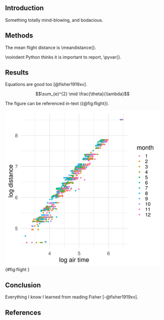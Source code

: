 Introduction
------------

Something totally mind-blowing, and bodacious.

Methods
-------

The mean flight distance is \meandistance{}. 


\noindent
Python thinks it is important to report, \pyvar{}.

Results
-------

Equations are good too [@fisher1919xv].

$$\sum_{e}^{2} \mid \frac{\theta}{\lambda}$$


The figure can be referenced in-text ({@fig:flight}).

![Something about flights](figures/flight.png){#fig:flight }

Conclusion
----------

Everything I know I learned from reading Fisher [-@fisher1919xv].


References
-----------

